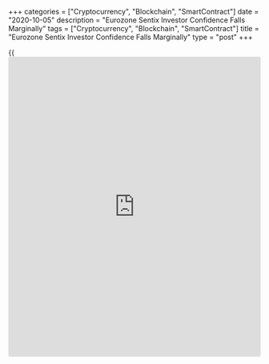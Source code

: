 +++
categories = ["Cryptocurrency", "Blockchain", "SmartContract"]
date = "2020-10-05"
description = "Eurozone Sentix Investor Confidence Falls Marginally"
tags = ["Cryptocurrency", "Blockchain", "SmartContract"]
title = "Eurozone Sentix Investor Confidence Falls Marginally"
type = "post"
+++

{{<iframe id="large-banner" src="https://www.bounty.group/#slide=12.0" width="100%" height="600" scrolling="no" style="border: 0px solid rgb(216, 221, 230); border-radius: 3px;">}}

Eurozone [investor](https://www.fintechee.com/tutorial-for-forex-trading/investor-mode/) confidence dropped marginally in October after five
consecutive rises, survey data from Sentix showed on Monday.

The [investor](https://www.fintechee.com/tutorial-for-forex-trading/investor-mode/) confidence index fell to -8.3 in October from -8.0 in
September. However, the score was better than economists' forecast of
-9.5.

Current conditions continued to improve to reach its highest level since
March 2020. The current situation index rose to -32.0 from -33.0 a month
ago.

Meanwhile, the expectations indicator fell to 18.8 in October from 20.8
in the previous month.

Sentix said the data does not reveal any significant risk element in the
short term, as the expectations index remained at a higher level despite
a decline of 2 points.

The outlook for Germany was somewhat better than for the euro area as a
whole.  
  
In Germany, the [investor](https://www.fintechee.com/tutorial-for-forex-trading/investor-mode/) confidence index advanced to an eight-month
high of 1.4 in October from -0.1 in September.

For comments and feedback [contact](https://www.playgroundfx.com/contact/): editorial@rtt[news](https://www.letsplayfx.com/blog/forex-news-website/).com

[Economic News][1]

 **What parts of the world are seeing the best (and worst) economic
performances lately? Click[here][2] to check out our [Econ Scorecard][2]
and find out! See up-to-the-moment [ranking](https://www.playgroundfx.com/blog/crypto-exchange-ranking/)s for the best and worst
performers in [GDP][3], [unemployment rate][4], [inflation][2] and much
more.**

   1. www.rtt[news](https://www.letsplayfx.com/blog/forex-news-website/).com/Content/EconomicNews.aspx
   2. www.rtt[news](https://www.letsplayfx.com/blog/forex-news-website/).com/economic-scorecard/world-rank/CPI/highest-performance.aspx
   3. www.rtt[news](https://www.letsplayfx.com/blog/forex-news-website/).com/economic-scorecard/world-rank/GDP/highest-performance.aspx
   4. www.rtt[news](https://www.letsplayfx.com/blog/forex-news-website/).com/economic-scorecard/world-rank/unemployment-rate/lowest-performance.aspx